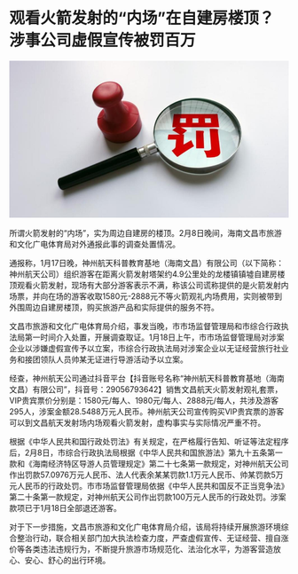 # 观看火箭发射的“内场”在自建房楼顶？涉事公司虚假宣传被罚百万

![7ab70c0eb709be4eb8e4664e5578ffd1.jpg](https://raw.githubusercontent.com/qqhsx/qqnews_image/main/2024/02/08/观看火箭发射的“内场”在自建房楼顶？涉事公司虚假宣传被罚百万/7ab70c0eb709be4eb8e4664e5578ffd1.jpg)

所谓火箭发射的“内场”，实为周边自建房的楼顶。2月8日晚间，海南文昌市旅游和文化广电体育局对外通报此事的调查处置情况。

通报称，1月17日晚，神州航天科普教育基地（海南文昌）有限公司（以下简称：神州航天公司）组织游客在距离火箭发射塔架约4.9公里处的龙楼镇镇墟自建房楼顶观看火箭发射，现场有大部分游客表示不满，称该公司谎称提供的是火箭发射内场票，并向在场的游客收取1580元-2888元不等火箭观礼内场费用，实则被带到外围周边自建房楼顶，购买旅游产品和实际提供的服务不符。

文昌市旅游和文化广电体育局介绍，事发当晚，市市场监督管理局和市综合行政执法局第一时间介入处置，开展调查取证。1月18日上午，市市场监督管理局对涉案企业以涉嫌虚假宣传予以立案，市综合行政执法局对涉案企业以无证经营旅行社业务和接团领队人员帅某无证进行导游活动予以立案。

经查，神州航天公司通过抖音平台【抖音账号名称“神州航天科普教育基地（海南文昌）有限公司”，抖音号：29056793642】销售文昌航天火箭发射观礼套票，VIP贵宾票价分别是：1580元/每人、1980元/每人、2888元/每人，共涉及游客295人，涉案金额28.5488万元人民币。神州航天公司宣传购买VIP贵宾票的游客可以到文昌航天发射场内场观看火箭发射，虚构事实与实际情况严重不符。

根据《中华人民共和国行政处罚法》有关规定，在严格履行告知、听证等法定程序后，2月8日，市综合行政执法局根据《中华人民共和国旅游法》第九十五条第一款和《海南经济特区导游人员管理规定》第二十七条第一款规定，对神州航天公司作出罚款57.0976万元人民币、法人代表余某某罚款1.1万元人民币、帅某罚款5万元人民币的行政处罚。市市场监督管理局依据《中华人民共和国反不正当竞争法》第二十条第一款规定，对神州航天公司作出罚款100万元人民币的行政处罚。涉案款项已于1月18日全部退还游客。

对于下一步措施，文昌市旅游和文化广电体育局介绍，该局将持续开展旅游环境综合整治行动，联合相关部门加大执法检查力度，严查虚假宣传、无证经营、擅自涨价等各类违法违规行为，不断提升旅游市场规范化、法治化水平，为游客营造放心、安心、舒心的出行环境。

